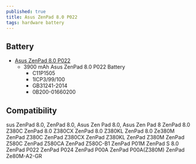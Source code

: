 ```yaml
---
published: true
title: Asus ZenPad 8.0 P022
tags: hardware battery
---
```

## Battery
- [Asus ZenPad 8.0 P022](https://www.newpower99.com/Asus_ZenPad_8_0_P022_Battery_Replacement_Kit_p/asus-zenpad-8.0-p022.htm)
	- 3900 mAh Asus ZenPad 8.0 P022 Battery
    	- C11P1505
        - 1ICP3/99/100
        - GB31241-2014
        - 0B200-01660200

## Compatibility
sus ZenPad 8.0, ZenPad 8.0, Asus Zen Pad 8.0, Asus Zen Pad 8
ZenPad 8.0 Z380C
ZenPad 8.0 Z380CX
ZenPad 8.0 Z380KL
ZenPad 8.0 Ze380M
ZenPad Z380C
ZenPad Z380CX
ZenPad Z380KL
ZenPad Z380M
ZenPad Z580C
ZenPad Z580CA
ZenPad Z580C-B1
ZenPad P01M
ZenPad S 8.0
ZenPad P022
ZenPad P024
ZenPad P00A
ZenPad P00A(Z380M)
ZenPad Ze80M-A2-GR